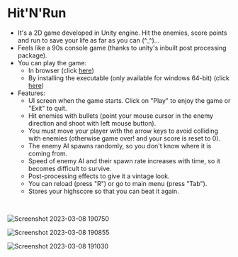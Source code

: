 # Hit'N'Run
- It's a 2D game developed in Unity engine. Hit the enemies, score points and run to save your life as far as you can (^_^)...
- Feels like a 90s console game (thanks to unity's inbuilt post processing package).
- You can play the game:
  - In browser (click [here](https://ayushnagarcodes.github.io/HitNRun/))
  - By installing the executable (only available for windows 64-bit) (click [here](https://github.com/ayushnagarcodes/HitNRun/raw/main/Hit'N'Run%20Setup%20(x64).exe))
- Features:
  - UI screen when the game starts. Click on "Play" to enjoy the game or "Exit" to quit.
  - Hit enemies with bullets (point your mouse cursor in the enemy direction and shoot with left mouse button).
  - You must move your player with the arrow keys to avoid colliding with enemies (otherwise game over! and your score is reset to 0).
  - The enemy AI spawns randomly, so you don't know where it is coming from.
  - Speed of enemy AI and their spawn rate increases with time, so it becomes difficult to survive.
  - Post-processing effects to give it a vintage look.
  - You can reload (press "R") or go to main menu (press "Tab").
  - Stores your highscore so that you can beat it again.
<br />

![Screenshot 2023-03-08 190750](https://user-images.githubusercontent.com/75565512/223744821-15a86e64-367c-4d68-afb0-db6e9183eccb.png)
<br />

![Screenshot 2023-03-08 190855](https://user-images.githubusercontent.com/75565512/223744842-c38b092b-0d68-4db1-adb7-9d460c73d4df.png)
<br />

![Screenshot 2023-03-08 191030](https://user-images.githubusercontent.com/75565512/223744869-7a2720b5-2c1f-42ba-8d43-c836be33e012.png)
